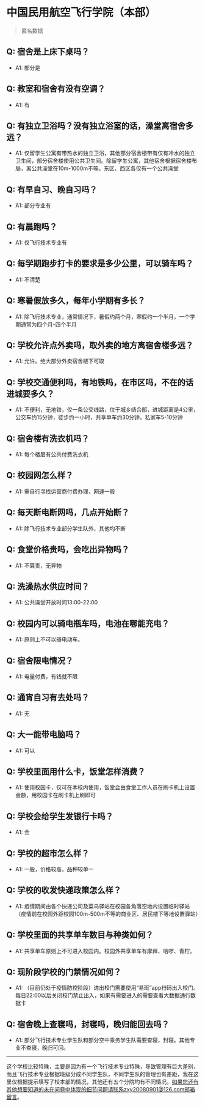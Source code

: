 # 中国民用航空飞行学院（本部）
> 匿名数据
## Q: 宿舍是上床下桌吗？
- A1: 部分是
## Q: 教室和宿舍有没有空调？
- A1: 有
## Q: 有独立卫浴吗？没有独立浴室的话，澡堂离宿舍多远？
- A1: 仅留学生公寓有带热水的独立卫浴，其他部分宿舍楼带有仅有冷水的独立卫生间，部分宿舍楼使用公共卫生间。除留学生公寓，其他宿舍根据宿舍楼布局，离公共澡堂在10m-1000m不等。东区、西区各仅有一个公共澡堂
## Q: 有早自习、晚自习吗？
- A1: 部分专业有
## Q: 有晨跑吗？
- A1: 仅飞行技术专业有
## Q: 每学期跑步打卡的要求是多少公里，可以骑车吗？
- A1: 不清楚
## Q: 寒暑假放多久，每年小学期有多长？
- A1: 除飞行技术专业，通常情况下，暑假约两个月，寒假约一个半月，一个学期通常为四个月-四个半月
## Q: 学校允许点外卖吗，取外卖的地方离宿舍楼多远？
- A1: 允许。绝大部分外卖宿舍楼下可取
## Q: 学校交通便利吗，有地铁吗，在市区吗，不在的话进城要多久？
- A1: 不便利，无地铁，仅一条公交线路，位于城乡结合部，进城距离是4公里，公交车约15分钟，徒步约一小时，共享单车约30分钟，私家车5-10分钟
## Q: 宿舍楼有洗衣机吗？
- A1: 每个楼层有公共付费洗衣机
## Q: 校园网怎么样？
- A1: 需自行寻找运营商付费办理，网速一般
## Q: 每天断电断网吗，几点开始断？
- A1: 除飞行技术专业部分学生队外，其他均不断
## Q: 食堂价格贵吗，会吃出异物吗？
- A1: 不算贵，无异物
## Q: 洗澡热水供应时间？
- A1: 公共澡堂开放时间13:00-22:00
## Q: 校园内可以骑电瓶车吗，电池在哪能充电？
- A1: 原则上不可以骑电动车。
## Q: 宿舍限电情况？
- A1: 电量付费，有钱就不限
## Q: 通宵自习有去处吗？
- A1: 无
## Q: 大一能带电脑吗？
- A1: 可以
## Q: 学校里面用什么卡，饭堂怎样消费？
- A1: 使用校园卡，仅可在本校内使用，饭堂会由食堂工作人员在刷卡机上设置金额，用校园卡在刷卡机上刷即可
## Q: 学校会给学生发银行卡吗？
- A1: 会
## Q: 学校的超市怎么样？
- A1: 一般，价格较高，品种较单一
## Q: 学校的收发快递政策怎么样？
- A1: 疫情期间由各个快递公司及菜鸟驿站在校园各角落空地内设置临时驿站（疫情前在校园外距校园100m-500m不等的商业区、居民楼下等地设置驿站）
## Q: 学校里面的共享单车数目与种类如何？
- A1: 共享单车原则上不可进入校园内。校园外共享单车有摩拜、哈啰、青柠。
## Q: 现阶段学校的门禁情况如何？
- A1: （目前仍处于疫情防控阶段）进出校门需要使用“易班”app扫码出入校门。每日22:00以后关闭校门禁止出入，如果有需要进入的需要查看大数据通行数据卡
## Q: 宿舍晚上查寝吗，封寝吗，晚归能回去吗？
- A1: 部分飞行技术专业学生队和部分空中乘务学生队需要查寝，封寝。其他专业不查寝，晚归可回。
***
这个学校比较特殊，主要是因为有一个飞行技术专业特殊，导致管理有巨大差别，而且飞行技术专业根据班级分成不同学生队，不同学生队的管理也有差距，我在这里仅根据提示填写了校本部的情况，其他还有五个分院均有不同情况。如果您还有其他想要知道的未在问卷中体现的细节问题请联系zxy20080901@126.com邮箱留言。